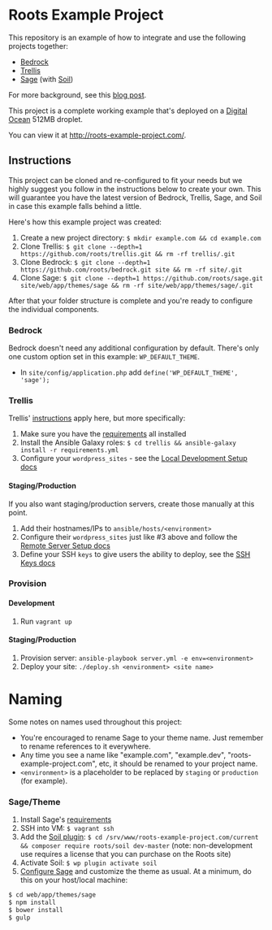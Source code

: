 # Roots Example Project

This repository is an example of how to integrate and use the following projects together:

* [Bedrock](https://github.com/roots/bedrock)
* [Trellis](https://github.com/roots/trellis)
* [Sage](https://github.com/roots/sage) (with [Soil](https://github.com/roots/soil))

For more background, see this [blog post](https://roots.io/a-modern-wordpress-example/).

This project is a complete working example that's deployed on a [Digital Ocean](https://roots.io/r/digitalocean/) 512MB droplet.

You can view it at http://roots-example-project.com/.

## Instructions

This project can be cloned and re-configured to fit your needs but we highly suggest you follow in the instructions below to create your own. This will guarantee you have the latest version of Bedrock, Trellis, Sage, and Soil in case this example falls behind a little.

Here's how this example project was created:

1. Create a new project directory: `$ mkdir example.com && cd example.com`
2. Clone Trellis: `$ git clone --depth=1 https://github.com/roots/trellis.git && rm -rf trellis/.git`
3. Clone Bedrock: `$ git clone --depth=1 https://github.com/roots/bedrock.git site && rm -rf site/.git`
4. Clone Sage: `$ git clone --depth=1 https://github.com/roots/sage.git site/web/app/themes/sage && rm -rf site/web/app/themes/sage/.git`

After that your folder structure is complete and you're ready to configure the individual components.

### Bedrock

Bedrock doesn't need any additional configuration by default. There's only one custom option set in this example: `WP_DEFAULT_THEME`.

* In `site/config/application.php` add `define('WP_DEFAULT_THEME', 'sage');`

### Trellis

Trellis' [instructions](https://github.com/roots/trellis) apply here, but more specifically:

1. Make sure you have the [requirements](https://github.com/roots/trellis#requirements) all installed
2. Install the Ansible Galaxy roles: `$ cd trellis && ansible-galaxy install -r requirements.yml`
3. Configure your `wordpress_sites` - see the [Local Development Setup docs](https://roots.io/trellis/docs/local-development-setup/)

#### Staging/Production

If you also want staging/production servers, create those manually at this point.

1. Add their hostnames/IPs to `ansible/hosts/<environment>`
2. Configure their `wordpress_sites` just like #3 above and follow the [Remote Server Setup docs](https://roots.io/trellis/docs/remote-server-setup/)
3. Define your SSH `keys` to give users the ability to deploy, see the [SSH Keys docs](https://roots.io/trellis/docs/ssh-keys/)

### Provision

#### Development

1. Run `vagrant up`

#### Staging/Production

1. Provision server: `ansible-playbook server.yml -e env=<environment>`
2. Deploy your site: `./deploy.sh <environment> <site name>`

# Naming

Some notes on names used throughout this project:

* You're encouraged to rename Sage to your theme name. Just remember to rename references to it everywhere.
* Any time you see a name like "example.com", "example.dev", "roots-example-project.com", etc, it should be renamed to your project name.
* `<environment>` is a placeholder to be replaced by `staging` or `production` (for example).

### Sage/Theme

1. Install Sage's [requirements](https://github.com/roots/sage#requirements)
2. SSH into VM: `$ vagrant ssh`
3. Add the [Soil plugin](https://roots.io/plugins/soil/): `$ cd /srv/www/roots-example-project.com/current && composer require roots/soil dev-master` (note: non-development use requires a license that you can purchase on the Roots site)
4. Activate Soil: `$ wp plugin activate soil`
5. [Configure Sage](https://github.com/roots/sage#theme-development) and customize the theme as usual. At a minimum, do this on your host/local machine:

```bash
$ cd web/app/themes/sage
$ npm install
$ bower install
$ gulp
```
